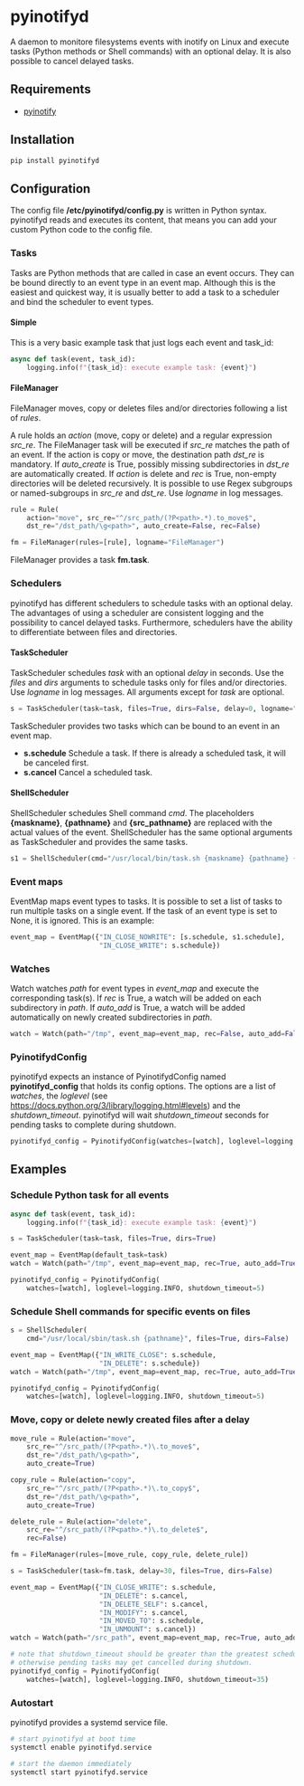# pyinotifyd
A daemon to monitore filesystems events with inotify on Linux and execute tasks (Python methods or Shell commands) with an optional delay. It is also possible to cancel delayed tasks.

## Requirements
* [pyinotify](https://github.com/seb-m/pyinotify)

## Installation
```sh
pip install pyinotifyd
```

## Configuration
The config file **/etc/pyinotifyd/config.py** is written in Python syntax. pyinotifyd reads and executes its content, that means you can add your custom Python code to the config file.

### Tasks
Tasks are Python methods that are called in case an event occurs. They can be bound directly to an event type in an event map. Although this is the easiest and quickest way, it is usually better to add a task to a scheduler and bind the scheduler to event types.

#### Simple
This is a very basic example task that just logs each event and task_id:
```python
async def task(event, task_id):
    logging.info(f"{task_id}: execute example task: {event}")
```

#### FileManager
FileManager moves, copy or deletes files and/or directories following a list of *rules*. 

A rule holds an *action* (move, copy or delete) and a regular expression *src_re*. The FileManager task will be executed if *src_re* matches the path of an event. If the action is copy or move, the destination path *dst_re* is mandatory. If *auto_create* is True, possibly missing subdirectories in *dst_re* are automatically created. If *action* is delete and *rec* is True, non-empty directories will be deleted recursively. It is possible to use Regex subgroups or named-subgroups in *src_re* and *dst_re*. Use *logname* in log messages.
```python
rule = Rule(
    action="move", src_re="^/src_path/(?P<path>.*).to_move$",
    dst_re="/dst_path/\g<path>", auto_create=False, rec=False)

fm = FileManager(rules=[rule], logname="FileManager")
```
FileManager provides a task **fm.task**.

### Schedulers
pyinotifyd has different schedulers to schedule tasks with an optional delay. The advantages of using a scheduler are consistent logging and the possibility to cancel delayed tasks. Furthermore, schedulers have the ability to differentiate between files and directories.

#### TaskScheduler
TaskScheduler schedules *task* with an optional *delay* in seconds. Use the *files* and *dirs* arguments to schedule tasks only for files and/or directories. 
Use *logname* in log messages. All arguments except for *task* are optional.
```python
s = TaskScheduler(task=task, files=True, dirs=False, delay=0, logname="TaskScheduler")
```
TaskScheduler provides two tasks which can be bound to an event in an event map.
* **s.schedule** 
  Schedule a task. If there is already a scheduled task, it will be canceled first.
* **s.cancel** 
  Cancel a scheduled task.

#### ShellScheduler
ShellScheduler schedules Shell command *cmd*. The placeholders **{maskname}**, **{pathname}** and **{src_pathname}** are replaced with the actual values of the event. ShellScheduler has the same optional arguments as TaskScheduler and provides the same tasks.
```python
s1 = ShellScheduler(cmd="/usr/local/bin/task.sh {maskname} {pathname} {src_pathname}")
```
### Event maps
EventMap maps event types to tasks. It is possible to set a list of tasks to run multiple tasks on a single event. If the task of an event type is set to None, it is ignored. 
This is an example:
```python
event_map = EventMap({"IN_CLOSE_NOWRITE": [s.schedule, s1.schedule],
                      "IN_CLOSE_WRITE": s.schedule})
```

### Watches
Watch watches *path* for event types in *event_map* and execute the corresponding task(s). If *rec* is True, a watch will be added on each subdirectory in *path*. If *auto_add* is True, a watch will be added automatically on newly created subdirectories in *path*.
```python
watch = Watch(path="/tmp", event_map=event_map, rec=False, auto_add=False)
```

### PyinotifydConfig
pyinotifyd expects an instance of PyinotifydConfig named **pyinotifyd_config** that holds its config options. The options are a list of *watches*, the *loglevel* (see https://docs.python.org/3/library/logging.html#levels) and the *shutdown_timeout*. pyinotifyd will wait *shutdown_timeout* seconds for pending tasks to complete during shutdown.
```python
pyinotifyd_config = PyinotifydConfig(watches=[watch], loglevel=logging.INFO, shutdown_timeout=30)
```

## Examples

### Schedule Python task for all events
```python
async def task(event, task_id):
    logging.info(f"{task_id}: execute example task: {event}")

s = TaskScheduler(task=task, files=True, dirs=True)

event_map = EventMap(default_task=task)
watch = Watch(path="/tmp", event_map=event_map, rec=True, auto_add=True)

pyinotifyd_config = PyinotifydConfig(
    watches=[watch], loglevel=logging.INFO, shutdown_timeout=5)
```

### Schedule Shell commands for specific events on files
```python
s = ShellScheduler(
    cmd="/usr/local/sbin/task.sh {pathname}", files=True, dirs=False)

event_map = EventMap({"IN_WRITE_CLOSE": s.schedule,
                      "IN_DELETE": s.schedule})
watch = Watch(path="/tmp", event_map=event_map, rec=True, auto_add=True)

pyinotifyd_config = PyinotifydConfig(
    watches=[watch], loglevel=logging.INFO, shutdown_timeout=5)
```

### Move, copy or delete newly created files after a delay
```python
move_rule = Rule(action="move",
    src_re="^/src_path/(?P<path>.*)\.to_move$",
    dst_re="/dst_path/\g<path>",
    auto_create=True)

copy_rule = Rule(action="copy",
    src_re="^/src_path/(?P<path>.*)\.to_copy$",
    dst_re="/dst_path/\g<path>",
    auto_create=True)

delete_rule = Rule(action="delete",
    src_re="^/src_path/(?P<path>.*)\.to_delete$",
    rec=False)

fm = FileManager(rules=[move_rule, copy_rule, delete_rule])

s = TaskScheduler(task=fm.task, delay=30, files=True, dirs=False)

event_map = EventMap({"IN_CLOSE_WRITE": s.schedule,
                      "IN_DELETE": s.cancel,
                      "IN_DELETE_SELF": s.cancel,
                      "IN_MODIFY": s.cancel,
                      "IN_MOVED_TO": s.schedule,
                      "IN_UNMOUNT": s.cancel})
watch = Watch(path="/src_path", event_map=event_map, rec=True, auto_add=True)

# note that shutdown_timeout should be greater than the greatest scheduler delay,
# otherwise pending tasks may get cancelled during shutdown.
pyinotifyd_config = PyinotifydConfig(
    watches=[watch], loglevel=logging.INFO, shutdown_timeout=35)
```

### Autostart
pyinotifyd provides a systemd service file.
```sh
# start pyinotifyd at boot time
systemctl enable pyinotifyd.service

# start the daemon immediately
systemctl start pyinotifyd.service
```
